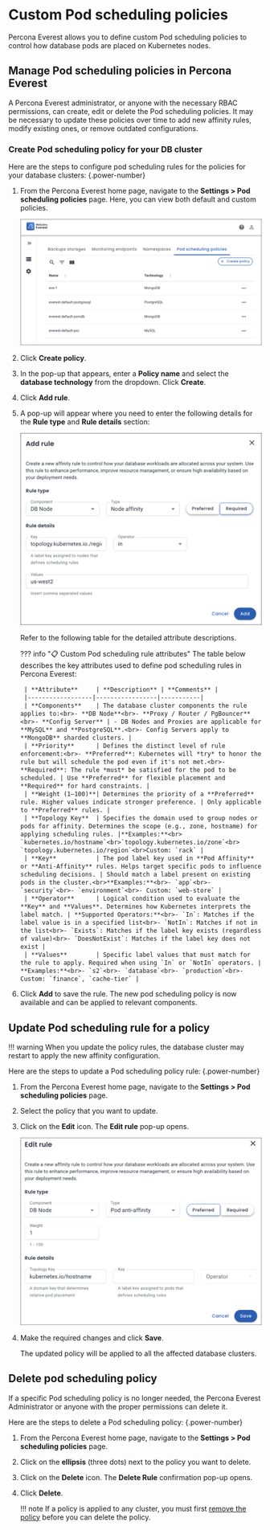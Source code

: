# Custom Pod scheduling policies

Percona Everest allows you to define custom Pod scheduling policies to control how database pods are placed on Kubernetes nodes.

## Manage Pod scheduling policies in Percona Everest

A Percona Everest administrator, or anyone with the necessary RBAC permissions, can create, edit or delete the Pod scheduling policies. It may be necessary to update these policies over time to add new affinity rules, modify existing ones, or remove outdated configurations.


### Create Pod scheduling policy for your DB cluster

Here are the steps to configure pod scheduling rules for the policies for your database clusters:
{.power-number}

1. From the Percona Everest home page, navigate to the <i class="uil uil-cog"></i> **Settings > Pod scheduling policies** page. Here, you can view both default and custom policies.


    ![!image](../images/pod_scheduling_policies.png)


2. Click **Create policy**.

3. In the pop-up that appears, enter a **Policy name** and select the **database technology** from the dropdown. Click **Create**.


4. Click **Add rule**.

5. A pop-up will appear where you need to enter the following details for the **Rule type** and **Rule details** section:

    ![!image](../images/affinity_add_rules.png)

    Refer to the following table for the detailed attribute descriptions.

    ??? info "📋 Custom Pod scheduling rule attributes"
        The table below describes the key attributes used to define pod scheduling rules in Percona Everest:


        | **Attribute**     | **Description** | **Comments** |
        |------------------|-----------------|-----------|
        | **Components**    | The database cluster components the rule applies to:<br>- **DB Node**<br>- **Proxy / Router / PgBouncer**<br>- **Config Server** | - DB Nodes and Proxies are applicable for **MySQL** and **PostgreSQL**.<br>- Config Servers apply to **MongoDB** sharded clusters. |
        | **Priority**      | Defines the distinct level of rule enforcement:<br>- **Preferred**: Kubernetes will *try* to honor the rule but will schedule the pod even if it's not met.<br>- **Required**: The rule *must* be satisfied for the pod to be scheduled. | Use **Preferred** for flexible placement and **Required** for hard constraints. |
        | **Weight (1–100)**| Determines the priority of a **Preferred** rule. Higher values indicate stronger preference. | Only applicable to **Preferred** rules. |
        | **Topology Key**  | Specifies the domain used to group nodes or pods for affinity. Determines the scope (e.g., zone, hostname) for applying scheduling rules. |**Examples:**<br> `kubernetes.io/hostname`<br>`topology.kubernetes.io/zone`<br> `topology.kubernetes.io/region`<br>Custom: `rack` |
        | **Key**           | The pod label key used in **Pod Affinity** or **Anti-Affinity** rules. Helps target specific pods to influence scheduling decisions. | Should match a label present on existing pods in the cluster.<br>**Examples:**<br>- `app`<br>- `security`<br>- `environment`<br>- Custom: `web-store` |
        | **Operator**      | Logical condition used to evaluate the **Key** and **Values**. Determines how Kubernetes interprets the label match. | **Supported Operators:**<br>- `In`: Matches if the label value is in a specified list<br>- `NotIn`: Matches if not in the list<br>- `Exists`: Matches if the label key exists (regardless of value)<br>- `DoesNotExist`: Matches if the label key does not exist |
        | **Values**        | Specific label values that must match for the rule to apply. Required when using `In` or `NotIn` operators. | **Examples:**<br>- `s2`<br>- `database`<br>- `production`<br>- Custom: `finance`, `cache-tier` |

6. Click **Add** to save the rule. The new pod scheduling policy is now available and can be applied to relevant components.

## Update Pod scheduling rule for a policy

!!! warning
    When you update the policy rules, the database cluster may restart to apply the new affinity configuration.

Here are the steps to update a Pod scheduling policy rule:
{.power-number}

1. From the Percona Everest home page, navigate to the <i class="uil uil-cog"></i> **Settings > Pod scheduling policies** page.

2. Select the policy that you want to update.

3. Click on the **Edit** icon. The **Edit rule** pop-up opens.

    ![!image](../images/edit_pod_scheduling.png)

4. Make the required changes and click **Save**. 

    The updated policy will be applied to all the affected database clusters.

## Delete pod scheduling policy

If a specific Pod scheduling policy is no longer needed, the Percona Everest Administrator or anyone with the proper permissions can delete it.

Here are the steps to delete a Pod scheduling policy:
{.power-number}

1. From the Percona Everest home page, navigate to the <i class="uil uil-cog"></i> **Settings > Pod scheduling policies** page.

2. Click on the **ellipsis** (three dots) next to the policy you want to delete.

3. Click on the **Delete** icon. The **Delete Rule** confirmation pop-up opens.

4. Click **Delete**.

    !!! note
        If a policy is applied to any cluster, you must first [remove the policy](apply_policies_cluster.md#change-pod-scheduling-policy-for-an-existing-db-cluster) before you can delete the policy.

























 











